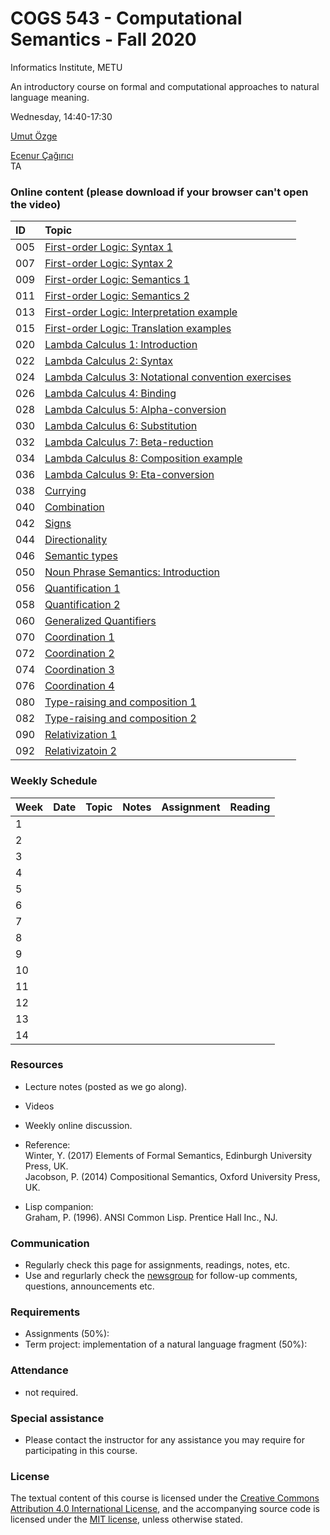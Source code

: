 # COGS 543 - Computational Semantics - Fall 2020

Informatics Institute, METU

An introductory course on formal and computational approaches to natural language meaning.

Wednesday, 14:40-17:30

[Umut Özge](https://umutozge.github.io)  

[Ecenur Çağırıcı](mailto:ecenur.ca@gmail.com)  
TA


### Online content (please download if your browser can't open the video)

|ID| Topic |
:---|:--- |
005|[First-order Logic: Syntax 1](http://lfcs.ii.metu.edu.tr/var/vid/cogs543/005_fol-syntax-1.mp4)
007|[First-order Logic: Syntax 2](http://lfcs.ii.metu.edu.tr/var/vid/cogs543/007_fol-syntax-2.mp4)
009|[First-order Logic: Semantics 1](http://lfcs.ii.metu.edu.tr/var/vid/cogs543/009_fol-semantics-1.mp4)
011|[First-order Logic: Semantics 2](http://lfcs.ii.metu.edu.tr/var/vid/cogs543/011_fol-semantics-2.mp4)
013|[First-order Logic: Interpretation example](http://lfcs.ii.metu.edu.tr/var/vid/cogs543/013_fol-interpretation-example.mp4)
015|[First-order Logic: Translation examples](http://lfcs.ii.metu.edu.tr/var/vid/cogs543/015_fol-translation-examples.mp4)
020|[Lambda Calculus 1: Introduction](http://lfcs.ii.metu.edu.tr/var/vid/cogs543/020_lambda-calculus-1.mp4)
022|[Lambda Calculus 2: Syntax](http://lfcs.ii.metu.edu.tr/var/vid/cogs543/022_lambda-calculus-2.mp4)
024|[Lambda Calculus 3: Notational convention exercises](http://lfcs.ii.metu.edu.tr/var/vid/cogs543/024_lambda-calculus-3.mp4)
026|[Lambda Calculus 4: Binding](http://lfcs.ii.metu.edu.tr/var/vid/cogs543/026_lambda-calculus-4.mp4)
028|[Lambda Calculus 5: Alpha-conversion](http://lfcs.ii.metu.edu.tr/var/vid/cogs543/028_lambda-calculus-5.mp4)
030|[Lambda Calculus 6: Substitution](http://lfcs.ii.metu.edu.tr/var/vid/cogs543/030_lambda-calculus-6.mp4)
032|[Lambda Calculus 7: Beta-reduction](http://lfcs.ii.metu.edu.tr/var/vid/cogs543/032_lambda-calculus-7.mp4)
034|[Lambda Calculus 8: Composition example](http://lfcs.ii.metu.edu.tr/var/vid/cogs543/034_lambda-calculus-8.mp4)
036|[Lambda Calculus 9: Eta-conversion](http://lfcs.ii.metu.edu.tr/var/vid/cogs543/036_lambda-calculus-9.mp4)
038|[Currying](http://lfcs.ii.metu.edu.tr/var/vid/cogs543/038_currying.mp4)
040|[Combination](http://lfcs.ii.metu.edu.tr/var/vid/cogs543/040_combination.mp4)
042|[Signs](http://lfcs.ii.metu.edu.tr/var/vid/cogs543/042_signs.mp4)
044|[Directionality](http://lfcs.ii.metu.edu.tr/var/vid/cogs543/044_directionality.mp4)
046|[Semantic types](http://lfcs.ii.metu.edu.tr/var/vid/cogs543/046_semantic-types.mp4)
050|[Noun Phrase Semantics: Introduction](http://lfcs.ii.metu.edu.tr/var/vid/cogs543/050_noun-phrase-semantics-introduction.mp4)
056|[Quantification 1](http://lfcs.ii.metu.edu.tr/var/vid/cogs543/056_quantification-1.mp4)
058|[Quantification 2](http://lfcs.ii.metu.edu.tr/var/vid/cogs543/058_quantification-2.mp4)
060|[Generalized Quantifiers](http://lfcs.ii.metu.edu.tr/var/vid/cogs543/060_generalized-quantifiers.mp4)
070|[Coordination 1](http://lfcs.ii.metu.edu.tr/var/vid/cogs543/070_coordination-1.mp4)
072|[Coordination 2](http://lfcs.ii.metu.edu.tr/var/vid/cogs543/072_coordination-2.mp4)
074|[Coordination 3](http://lfcs.ii.metu.edu.tr/var/vid/cogs543/074_coordination-3.mp4)
076|[Coordination 4](http://lfcs.ii.metu.edu.tr/var/vid/cogs543/076_coordination-4.mp4)
080|[Type-raising and composition 1](http://lfcs.ii.metu.edu.tr/var/vid/cogs543/080_type-raising-and-composition-1.mp4)
082|[Type-raising and composition 2](http://lfcs.ii.metu.edu.tr/var/vid/cogs543/082_type-raising-and-composition-2.mp4)
090|[Relativization 1](http://lfcs.ii.metu.edu.tr/var/vid/cogs543/090_relativization-1.mp4)
092|[Relativizatoin 2](http://lfcs.ii.metu.edu.tr/var/vid/cogs543/092_relativization-2.mp4)



### Weekly Schedule

|Week| Date   | Topic | Notes |  Assignment | Reading |
:---|:---|:---|:---|:---|:---
1   |   |   | 
2   |  |  | | | |
3   |  | | | | |
4   |  |  | |||
5   |   |   | <!--[MT semantics](notes/10_model-theoretic-semantics.pdf)  Sec. 1-3 --> |<!-- [A04](assignments/cogs543-assignment-04.pdf) -->|<!--  Winter (2016), pp. 64-72 -->|
6   |   |  |   | <!---[A05](assignments/cogs543-assignment-05.pdf) -->
7   |  |  |                             |
8   | |  |                 | <!---[A06](assignments/cogs543-assignment-06.pdf)-->
9   |  |  |                  | <!---[A07](assignments/cogs543-assignment-07.pdf)-->
10  |  |  |                 | 
11  |  |  |                 | <!---[A09](assignments/cogs543-assignment-09.pdf)-->
12  |  |  |                 | <!---[A10](assignments/cogs543-assignment-10.pdf)-->
13  |  |  |                           | <!---[A11](assignments/cogs543-assignment-11.pdf)-->
14  |  | |           | <!---[A12](assignments/cogs543-assignment-12.pdf)-->

### Resources 

* Lecture notes (posted as we go along).
* Videos
* Weekly online discussion.
* Reference:  
	Winter, Y. (2017) Elements of Formal Semantics, Edinburgh University Press, UK.   
	Jacobson, P. (2014) Compositional Semantics, Oxford University Press, UK.  

* Lisp companion:  
	Graham, P. (1996). ANSI Common Lisp. Prentice Hall Inc., NJ.

### Communication

* Regularly check this page for assignments, readings, notes, etc.
* Use and regurlarly check the [newsgroup](https://groups.google.com/forum/#!forum/metu-cogs-543-computational-semantics) for follow-up comments, questions, announcements etc.

### Requirements

* Assignments (50%):
* Term project: implementation of a natural language fragment (50%):

### Attendance

* not required. 

### Special assistance

* Please contact the instructor for any assistance you may require for participating in this course.

### License
The textual content of this course is licensed under the [Creative Commons Attribution 4.0 International License](https://creativecommons.org/licenses/by/4.0/), and the accompanying source code is licensed under the [MIT license](http://opensource.org/licenses/mit-license.php), unless otherwise stated.
